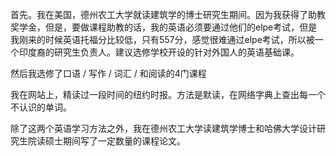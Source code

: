 首先。我在美国，德州农工大学就读建筑学的博士研究生期间。因为我获得了助教奖学金，但是，要做课程助教的话，我的英语必须要通过他们的elpe考试，但是我刚来的时候英语托福分比较低，只有557分，感觉很难通过elpe考试，所以被一个印度裔的研究生负责人。建议选修学校开设的针对外国人的英语基础课。

然后我选修了口语 / 写作 / 词汇 / 和阅读的4门课程
 
我在网站上，精读过一段时间的纽约时报。方法是默读，在网络字典上查出每一个不认识的单词。

除了这两个英语学习方法之外，我在德州农工大学读建筑学博士和哈佛大学设计研究生院读硕士期间写了一定数量的课程论文。
